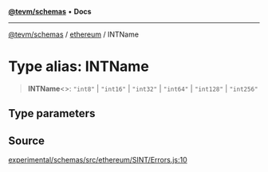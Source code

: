 [**@tevm/schemas**](../../README.md) • **Docs**

***

[@tevm/schemas](../../modules.md) / [ethereum](../README.md) / INTName

# Type alias: INTName

> **INTName**\<\>: `"int8"` \| `"int16"` \| `"int32"` \| `"int64"` \| `"int128"` \| `"int256"`

## Type parameters

## Source

[experimental/schemas/src/ethereum/SINT/Errors.js:10](https://github.com/evmts/tevm-monorepo/blob/main/experimental/schemas/src/ethereum/SINT/Errors.js#L10)
